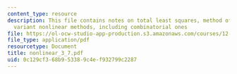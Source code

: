 ```yaml
---
content_type: resource
description: This file contains notes on total least squares, method of total inversion,
  variant nonlinear methods, including combinatorial ones
file: https://ol-ocw-studio-app-production.s3.amazonaws.com/courses/12-864-inference-from-data-and-models-spring-2005/0c129cf368b953389c4ef932799c2287_nonlinear_3_7.pdf
file_type: application/pdf
resourcetype: Document
title: nonlinear_3_7.pdf
uid: 0c129cf3-68b9-5338-9c4e-f932799c2287
---
```

